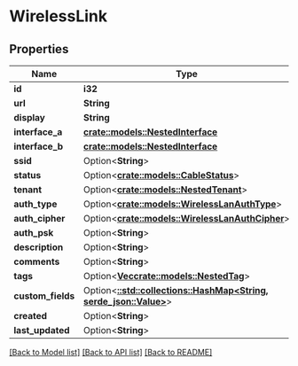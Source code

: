 # WirelessLink

## Properties

Name | Type | Description | Notes
------------ | ------------- | ------------- | -------------
**id** | **i32** |  | [readonly]
**url** | **String** |  | [readonly]
**display** | **String** |  | [readonly]
**interface_a** | [**crate::models::NestedInterface**](NestedInterface.md) |  | 
**interface_b** | [**crate::models::NestedInterface**](NestedInterface.md) |  | 
**ssid** | Option<**String**> |  | [optional]
**status** | Option<[**crate::models::CableStatus**](Cable_status.md)> |  | [optional]
**tenant** | Option<[**crate::models::NestedTenant**](NestedTenant.md)> |  | [optional]
**auth_type** | Option<[**crate::models::WirelessLanAuthType**](WirelessLAN_auth_type.md)> |  | [optional]
**auth_cipher** | Option<[**crate::models::WirelessLanAuthCipher**](WirelessLAN_auth_cipher.md)> |  | [optional]
**auth_psk** | Option<**String**> |  | [optional]
**description** | Option<**String**> |  | [optional]
**comments** | Option<**String**> |  | [optional]
**tags** | Option<[**Vec<crate::models::NestedTag>**](NestedTag.md)> |  | [optional]
**custom_fields** | Option<[**::std::collections::HashMap<String, serde_json::Value>**](serde_json::Value.md)> |  | [optional]
**created** | Option<**String**> |  | [readonly]
**last_updated** | Option<**String**> |  | [readonly]

[[Back to Model list]](../README.md#documentation-for-models) [[Back to API list]](../README.md#documentation-for-api-endpoints) [[Back to README]](../README.md)


